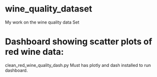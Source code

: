 # wine_quality_dataset
 My work on the wine quality data Set

# Dashboard showing scatter plots of red wine data: 
  clean_red_wine_quality_dash.py
  Must has plotly and dash installed to run dashboard.
